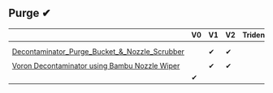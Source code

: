 ## Purge ✔

|                                                                                                                                | V0  | V1  | V2  | Trident | Nota |
| ------------------------------------------------------------------------------------------------------------------------------ | --- | --- | --- | ------- | ---- |
|                                                                                                                                |     |     |     |         |      |
|[Decontaminator_Purge_Bucket_&_Nozzle_Scrubber](https://github.com/VoronDesign/VoronUsers/tree/master/orphaned_mods/printer_mods/edwardyeeks/Decontaminator_Purge_Bucket_%26_Nozzle_Scrubber)  |     |   ✔  |  ✔  |         |   ![](https://github.com/VoronDesign/VoronUsers/raw/master/orphaned_mods/printer_mods/edwardyeeks/Decontaminator_Purge_Bucket_%26_Nozzle_Scrubber/Images/Installation_Guide_rev4.png)   |
|  [Voron Decontaminator using Bambu Nozzle Wiper](https://www.printables.com/fr/model/627261-voron-decontaminator-using-bambu-nozzle-wiper/files) |     |   ✔  | ✔   |         |    ![](https://media.printables.com/media/prints/627261/images/4972020_31157d58-8ca1-48b4-ba8b-f722221fb07a_0496df54-3ea3-40ad-b194-34fd95d64842/thumbs/inside/1280x960/jpg/voron-decontaminator-bambu-wiper1.webp)  |
|     | ✔   |     |     |         |      |
